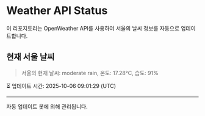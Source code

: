 
# Weather API Status

이 리포지토리는 OpenWeather API를 사용하여 서울의 날씨 정보를 자동으로 업데이트합니다.

## 현재 서울 날씨
> 서울의 현재 날씨: moderate rain, 온도: 17.28°C, 습도: 91%

⏳ 업데이트 시간: 2025-10-06 09:01:29 (UTC)

---
자동 업데이트 봇에 의해 관리됩니다.
